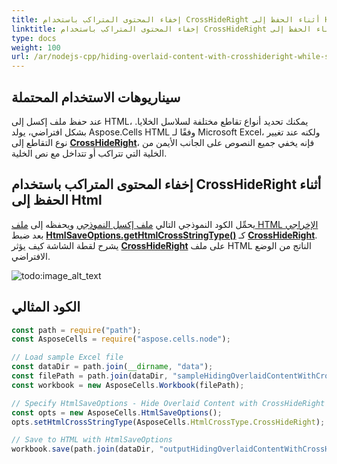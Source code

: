 ```yaml
---
title: إخفاء المحتوى المتراكب باستخدام CrossHideRight أثناء الحفظ إلى HTML باستخدام Node.js عبر C++
linktitle: إخفاء المحتوى المتراكب باستخدام CrossHideRight أثناء الحفظ إلى HTML
type: docs
weight: 100
url: /ar/nodejs-cpp/hiding-overlaid-content-with-crosshideright-while-saving-to/
---
```



## **سيناريوهات الاستخدام المحتملة**

عند حفظ ملف إكسل إلى HTML، يمكنك تحديد أنواع تقاطع مختلفة لسلاسل الخلايا. بشكل افتراضي، يولد Aspose.Cells HTML وفقًا لـ Microsoft Excel، ولكنه عند تغيير نوع التقاطع إلى [**CrossHideRight**](https://reference.aspose.com/cells/nodejs-cpp/htmlcrosstype)، فإنه يخفي جميع النصوص على الجانب الأيمن من الخلية التي تتراكب أو تتداخل مع نص الخلية.

## **إخفاء المحتوى المتراكب باستخدام CrossHideRight أثناء الحفظ إلى Html**

يحمِّل الكود النموذجي التالي [ملف إكسل النموذجي](64716894.xlsx) ويحفظه إلى [ملف HTML الإخراجي](64716893.zip) بعد ضبط [**HtmlSaveOptions.getHtmlCrossStringType()**](https://reference.aspose.com/cells/nodejs-cpp/htmlsaveoptions/#getHtmlCrossStringType--) كـ [**CrossHideRight**](https://reference.aspose.com/cells/nodejs-cpp/htmlcrosstype). يشرح لقطة الشاشة كيف يؤثر [**CrossHideRight**](https://reference.aspose.com/cells/nodejs-cpp/htmlcrosstype) على ملف HTML الناتج من الوضع الافتراضي.

![todo:image_alt_text](hiding-overlaid-content-with-crosshideright-while-saving-to-html_1.png)

## **الكود المثالي**

```javascript
const path = require("path");
const AsposeCells = require("aspose.cells.node");

// Load sample Excel file
const dataDir = path.join(__dirname, "data");
const filePath = path.join(dataDir, "sampleHidingOverlaidContentWithCrossHideRightWhileSavingToHtml.xlsx");
const workbook = new AsposeCells.Workbook(filePath);

// Specify HtmlSaveOptions - Hide Overlaid Content with CrossHideRight while saving to Html
const opts = new AsposeCells.HtmlSaveOptions();
opts.setHtmlCrossStringType(AsposeCells.HtmlCrossType.CrossHideRight);

// Save to HTML with HtmlSaveOptions
workbook.save(path.join(dataDir, "outputHidingOverlaidContentWithCrossHideRightWhileSavingToHtml.html"), opts);
``` 
